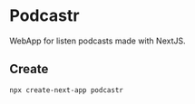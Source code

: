 # Podcastr

WebApp for listen podcasts made with NextJS.

## Create

```bash
npx create-next-app podcastr
```

